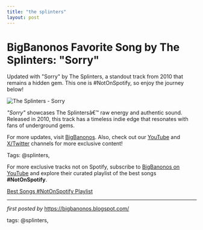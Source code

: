```yaml
---
title: "the splinters"
layout: post
---
```

<!-- Title of the Post -->
<h1 >BigBanonos Favorite Song by The Splinters: "Sorry"</h1> <!-- Introductory Text -->
<p >Updated with "Sorry" by The Splinters, a standout track from 2010 that remains a hidden gem. This one is #NotOnSpotify, so enjoy the journey below!</p> <!-- Featured Image -->
<div > <img src="https://bloximages.chicago2.vip.townnews.com/sfweekly.com/content/tncms/assets/v3/editorial/d/79/d79b2376-acc6-5f0b-af3b-99bf51d049ef/63b57a6696c5e.image.jpg?crop=250%2C250%2C0%2C30&resize=200%2C200&order=crop%2Cresize" alt="The Splinters - Sorry" />
</div> <!-- Song Information -->
<div > <p><em>"Sorry"</em> showcases The Splintersâ€™ raw energy and authentic sound. Released in 2010, this track has a timeless indie edge that resonates with fans of underground gems.</p>
</div> <!-- Footer Links -->
<div > <p>For more updates, visit <a href="https://bigbanonos.blogspot.com/" target="_blank">BigBanonos</a>. Also, check out our <a href="https://www.youtube.com/@BigBanonos" target="_blank">YouTube</a> and <a href="https://x.com/bigbanonos" target="_blank">X/Twitter</a> channels for more exclusive content!</p>
</div> <!-- Tags -->
<p >Tags: @splinters,</p>


<!--Subscribe and Playlist Links-->
<div>
    <p>For more exclusive tracks not on Spotify, subscribe to <a href="https://www.youtube.com/@BigBanonos" target="_blank">BigBanonos on YouTube</a> and explore their curated playlist of the best songs <strong>#NotOnSpotify</strong>.</p>
    <p><a href="https://www.youtube.com/playlist?list=PLtuNtuTatqI0kFahUCbtbfenC_ET5O_tr" target="_blank">Best Songs #NotOnSpotify Playlist<br /></a></p></div>

<hr />

<p><em>first posted by</em> <a href="https://bigbanonos.blogspot.com/" rel="noopener" target="_new">https://bigbanonos.blogspot.com/</a></p>

<p>tags: @splinters,</p>
